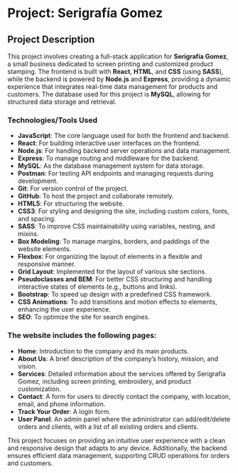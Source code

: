 # Project: Serigrafía Gomez

## Project Description

This project involves creating a full-stack application for **Serigrafía Gomez**, a small business dedicated to screen printing and customized product stamping. The frontend is built with **React**, **HTML**, and **CSS** (using **SASS**), while the backend is powered by **Node.js** and **Express**, providing a dynamic experience that integrates real-time data management for products and customers. The database used for this project is **MySQL**, allowing for structured data storage and retrieval.

### Technologies/Tools Used

- **JavaScript**: The core language used for both the frontend and backend.
- **React**: For building interactive user interfaces on the frontend.
- **Node.js**: For handling backend server operations and data management.
- **Express**: To manage routing and middleware for the backend.
- **MySQL**: As the database management system for data storage.
- **Postman**: For testing API endpoints and managing requests during development.
- **Git**: For version control of the project.
- **GitHub**: To host the project and collaborate remotely.
- **HTML5**: For structuring the website.
- **CSS3**: For styling and designing the site, including custom colors, fonts, and spacing.
- **SASS**: To improve CSS maintainability using variables, nesting, and mixins.
- **Box Modeling**: To manage margins, borders, and paddings of the website elements.
- **Flexbox**: For organizing the layout of elements in a flexible and responsive manner.
- **Grid Layout**: Implemented for the layout of various site sections.
- **Pseudoclasses and BEM**: For better CSS structuring and handling interactive states of elements (e.g., buttons and links).
- **Bootstrap**: To speed up design with a predefined CSS framework.
- **CSS Animations**: To add transitions and motion effects to elements, enhancing the user experience.
- **SEO**: To optimize the site for search engines.

### The website includes the following pages:

- **Home**: Introduction to the company and its main products.
- **About Us**: A brief description of the company’s history, mission, and vision.
- **Services**: Detailed information about the services offered by Serigrafía Gomez, including screen printing, embroidery, and product customization.
- **Contact**: A form for users to directly contact the company, with location, email, and phone information.
- **Track Your Order**: A login form.
- **User Panel**: An admin panel where the administrator can add/edit/delete orders and clients, with a list of all existing orders and clients.

This project focuses on providing an intuitive user experience with a clean and responsive design that adapts to any device. Additionally, the backend ensures efficient data management, supporting CRUD operations for orders and customers.
